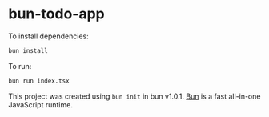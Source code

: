 # bun-todo-app

To install dependencies:

```bash
bun install
```

To run:

```bash
bun run index.tsx
```

This project was created using `bun init` in bun v1.0.1. [Bun](https://bun.sh) is a fast all-in-one JavaScript runtime.
